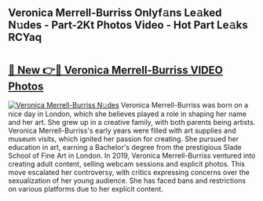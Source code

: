 ## Veronica Merrell-Burriss Onlyf𝚊ns Le𝚊ked N𝚞des - Part-2Kt Photos Video - Hot Part Le𝚊ks RCYaq

# <h2><a href="http://ac47623.deff.icu/?id=Veronica+Merrell-Burriss">🔗 New 👉🔴 Veronica Merrell-Burriss VIDEO Photos</a></h2>

[![Veronica Merrell-Burriss N𝚞des](https://i.imgur.com/rIISA9y.gif)](http://ac47623.deff.icu/?id=Veronica+Merrell-Burriss)
Veronica Merrell-Burriss was born on a nice day in London, which she believes played a role in shaping her name and her art. She grew up in a creative family, with both parents being artists. Veronica Merrell-Burriss's early years were filled with art supplies and museum visits, which ignited her passion for creating. She pursued her education in art, earning a Bachelor's degree from the prestigious Slade School of Fine Art in London. In 2019, Veronica Merrell-Burriss ventured into creating adult content, selling webcam sessions and explicit photos. This move escalated her controversy, with critics expressing concerns over the sexualization of her young audience. She has faced bans and restrictions on various platforms due to her explicit content.

